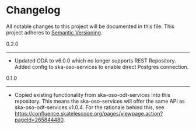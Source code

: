 Changelog
==========

All notable changes to this project will be documented in this file.
This project adheres to [Semantic Versioning](http://semver.org/).

0.2.0
*****

* Updated ODA to v6.0.0 which no longer supports REST Repository. Added config to ska-oso-services to enable direct Postgres connection.

0.1.0

*****

* Copied existing functionality from ska-oso-odt-services into this repository. This means the ska-oso-services will offer the same API as ska-oso-odt-services v1.0.4. For the rationale behind this, see https://confluence.skatelescope.org/pages/viewpage.action?pageId=265844480.